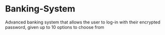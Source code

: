 # Banking-System
Advanced banking system that allows the user to log-in with their encrypted password, given up to 10 options to choose from
